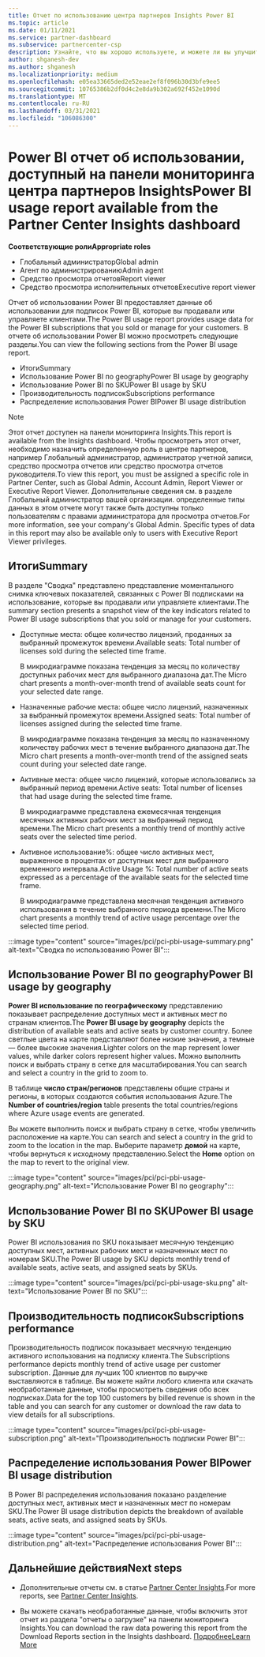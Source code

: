 ```yaml
---
title: Отчет по использованию центра партнеров Insights Power BI
ms.topic: article
ms.date: 01/11/2021
ms.service: partner-dashboard
ms.subservice: partnercenter-csp
description: Узнайте, что вы хорошо используете, и можете ли вы улучшить вопросы использования подписок Power BI, которые вы продаете или управляете клиентами.
author: shganesh-dev
ms.author: shganesh
ms.localizationpriority: medium
ms.openlocfilehash: e05ea33665ded2e52eae2ef8f096b30d3bfe9ee5
ms.sourcegitcommit: 10765386b2df0d4c2e8da9b302a692f452e1090d
ms.translationtype: MT
ms.contentlocale: ru-RU
ms.lasthandoff: 03/31/2021
ms.locfileid: "106086300"
---
```

# <a name="power-bi-usage-report-available-from-the-partner-center-insights-dashboard"></a><span data-ttu-id="3c737-103">Power BI отчет об использовании, доступный на панели мониторинга центра партнеров Insights</span><span class="sxs-lookup"><span data-stu-id="3c737-103">Power BI usage report available from the Partner Center Insights dashboard</span></span>

<span data-ttu-id="3c737-104">**Соответствующие роли**</span><span class="sxs-lookup"><span data-stu-id="3c737-104">**Appropriate roles**</span></span>

- <span data-ttu-id="3c737-105">Глобальный администратор</span><span class="sxs-lookup"><span data-stu-id="3c737-105">Global admin</span></span>
- <span data-ttu-id="3c737-106">Агент по администрированию</span><span class="sxs-lookup"><span data-stu-id="3c737-106">Admin agent</span></span>
- <span data-ttu-id="3c737-107">Средство просмотра отчетов</span><span class="sxs-lookup"><span data-stu-id="3c737-107">Report viewer</span></span>
- <span data-ttu-id="3c737-108">Средство просмотра исполнительных отчетов</span><span class="sxs-lookup"><span data-stu-id="3c737-108">Executive report viewer</span></span>

<span data-ttu-id="3c737-109">Отчет об использовании Power BI предоставляет данные об использовании для подписок Power BI, которые вы продавали или управляете клиентами.</span><span class="sxs-lookup"><span data-stu-id="3c737-109">The Power BI usage report provides usage data for the Power BI subscriptions that you sold or manage for your customers.</span></span> <span data-ttu-id="3c737-110">В отчете об использовании Power BI можно просмотреть следующие разделы.</span><span class="sxs-lookup"><span data-stu-id="3c737-110">You can view the following sections from the Power BI usage report.</span></span>

- <span data-ttu-id="3c737-111">Итоги</span><span class="sxs-lookup"><span data-stu-id="3c737-111">Summary</span></span>
- <span data-ttu-id="3c737-112">Использование Power BI по geography</span><span class="sxs-lookup"><span data-stu-id="3c737-112">Power BI usage by geography</span></span>
- <span data-ttu-id="3c737-113">Использование Power BI по SKU</span><span class="sxs-lookup"><span data-stu-id="3c737-113">Power BI usage by SKU</span></span>
- <span data-ttu-id="3c737-114">Производительность подписок</span><span class="sxs-lookup"><span data-stu-id="3c737-114">Subscriptions performance</span></span>
- <span data-ttu-id="3c737-115">Распределение использования Power BI</span><span class="sxs-lookup"><span data-stu-id="3c737-115">Power BI usage distribution</span></span>

 > [!NOTE]
 > <span data-ttu-id="3c737-116">Этот отчет доступен на панели мониторинга Insights.</span><span class="sxs-lookup"><span data-stu-id="3c737-116">This report is available from the Insights dashboard.</span></span> <span data-ttu-id="3c737-117">Чтобы просмотреть этот отчет, необходимо назначить определенную роль в центре партнеров, например Глобальный администратор, администратор учетной записи, средство просмотра отчетов или средство просмотра отчетов руководителя.</span><span class="sxs-lookup"><span data-stu-id="3c737-117">To view this report, you must be assigned a specific role in Partner Center, such as Global Admin, Account Admin, Report Viewer or Executive Report Viewer.</span></span> <span data-ttu-id="3c737-118">Дополнительные сведения см. в разделе Глобальный администратор вашей организации. определенные типы данных в этом отчете могут также быть доступны только пользователям с правами администратора для просмотра отчетов.</span><span class="sxs-lookup"><span data-stu-id="3c737-118">For more information, see your company's Global Admin. Specific types of data in this report may also be available only to users with Executive Report Viewer privileges.</span></span>

## <a name="summary"></a><span data-ttu-id="3c737-119">Итоги</span><span class="sxs-lookup"><span data-stu-id="3c737-119">Summary</span></span>

<span data-ttu-id="3c737-120">В разделе "Сводка" представлено представление моментального снимка ключевых показателей, связанных с Power BI подписками на использование, которые вы продавали или управляете клиентами.</span><span class="sxs-lookup"><span data-stu-id="3c737-120">The summary section presents a snapshot view of the key indicators related to Power BI usage subscriptions that you sold or manage for your customers.</span></span> 

- <span data-ttu-id="3c737-121">Доступные места: общее количество лицензий, проданных за выбранный промежуток времени.</span><span class="sxs-lookup"><span data-stu-id="3c737-121">Available seats: Total number of licenses sold during the selected time frame.</span></span>

   <span data-ttu-id="3c737-122">В микродиаграмме показана тенденция за месяц по количеству доступных рабочих мест для выбранного диапазона дат.</span><span class="sxs-lookup"><span data-stu-id="3c737-122">The Micro chart presents a month-over-month trend of available seats count for your selected date range.</span></span>

- <span data-ttu-id="3c737-123">Назначенные рабочие места: общее число лицензий, назначенных за выбранный промежуток времени.</span><span class="sxs-lookup"><span data-stu-id="3c737-123">Assigned seats: Total number of licenses assigned during the selected time frame.</span></span>

   <span data-ttu-id="3c737-124">В микродиаграмме показана тенденция за месяц по назначенному количеству рабочих мест в течение выбранного диапазона дат.</span><span class="sxs-lookup"><span data-stu-id="3c737-124">The Micro chart presents a month-over-month trend of the assigned seats count during your selected date range.</span></span>

- <span data-ttu-id="3c737-125">Активные места: общее число лицензий, которые использовались за выбранный период времени.</span><span class="sxs-lookup"><span data-stu-id="3c737-125">Active seats: Total number of licenses that had usage during the selected time frame.</span></span> 

   <span data-ttu-id="3c737-126">В микродиаграмме представлена ежемесячная тенденция месячных активных рабочих мест за выбранный период времени.</span><span class="sxs-lookup"><span data-stu-id="3c737-126">The Micro chart presents a monthly trend of monthly active seats over the selected time period.</span></span>

- <span data-ttu-id="3c737-127">Активное использование%: общее число активных мест, выраженное в процентах от доступных мест для выбранного временного интервала.</span><span class="sxs-lookup"><span data-stu-id="3c737-127">Active Usage %: Total number of active seats expressed as a percentage of the available seats for the selected time frame.</span></span> 

   <span data-ttu-id="3c737-128">В микродиаграмме представлена месячная тенденция активного использования в течение выбранного периода времени.</span><span class="sxs-lookup"><span data-stu-id="3c737-128">The Micro chart presents a monthly trend of active usage percentage over the selected time period.</span></span>

:::image type="content" source="images/pci/pci-pbi-usage-summary.png" alt-text="Сводка по использованию Power BI":::

## <a name="power-bi-usage-by-geography"></a><span data-ttu-id="3c737-130">Использование Power BI по geography</span><span class="sxs-lookup"><span data-stu-id="3c737-130">Power BI usage by geography</span></span>

<span data-ttu-id="3c737-131">**Power BI использование по географическому** представлению показывает распределение доступных мест и активных мест по странам клиентов.</span><span class="sxs-lookup"><span data-stu-id="3c737-131">The **Power BI usage by geography** depicts the distribution of available seats and active seats by customer country.</span></span> <span data-ttu-id="3c737-132">Более светлые цвета на карте представляют более низкие значения, а темные — более высокие значения.</span><span class="sxs-lookup"><span data-stu-id="3c737-132">Lighter colors on the map represent lower values, while darker colors represent higher values.</span></span> <span data-ttu-id="3c737-133">Можно выполнить поиск и выбрать страну в сетке для масштабирования.</span><span class="sxs-lookup"><span data-stu-id="3c737-133">You can search and select a country in the grid to zoom to.</span></span>

<span data-ttu-id="3c737-134">В таблице **число стран/регионов** представлены общие страны и регионы, в которых создаются события использования Azure.</span><span class="sxs-lookup"><span data-stu-id="3c737-134">The **Number of countries/region** table presents the total countries/regions where Azure usage events are generated.</span></span>

<span data-ttu-id="3c737-135">Вы можете выполнить поиск и выбрать страну в сетке, чтобы увеличить расположение на карте.</span><span class="sxs-lookup"><span data-stu-id="3c737-135">You can search and select a country in the grid to zoom to the location in the map.</span></span> <span data-ttu-id="3c737-136">Выберите параметр **домой** на карте, чтобы вернуться к исходному представлению.</span><span class="sxs-lookup"><span data-stu-id="3c737-136">Select the **Home** option on the map to revert to the original view.</span></span>

:::image type="content" source="images/pci/pci-pbi-usage-geography.png" alt-text="Использование Power BI по geography":::

## <a name="power-bi-usage-by-sku"></a><span data-ttu-id="3c737-138">Использование Power BI по SKU</span><span class="sxs-lookup"><span data-stu-id="3c737-138">Power BI usage by SKU</span></span>

<span data-ttu-id="3c737-139">Power BI использования по SKU показывает месячную тенденцию доступных мест, активных рабочих мест и назначенных мест по номерам SKU.</span><span class="sxs-lookup"><span data-stu-id="3c737-139">The Power BI usage by SKU depicts monthly trend of available seats, active seats, and assigned seats by SKUs.</span></span>

:::image type="content" source="images/pci/pci-pbi-usage-sku.png" alt-text="Использование Power BI по SKU":::

## <a name="subscriptions-performance"></a><span data-ttu-id="3c737-141">Производительность подписок</span><span class="sxs-lookup"><span data-stu-id="3c737-141">Subscriptions performance</span></span>

<span data-ttu-id="3c737-142">Производительность подписок показывает месячную тенденцию активного использования на подписку клиента.</span><span class="sxs-lookup"><span data-stu-id="3c737-142">The Subscriptions performance depicts monthly trend of active usage per customer subscription.</span></span> <span data-ttu-id="3c737-143">Данные для лучших 100 клиентов по выручке выставляются в таблице. Вы можете найти любого клиента или скачать необработанные данные, чтобы просмотреть сведения обо всех подписках.</span><span class="sxs-lookup"><span data-stu-id="3c737-143">Data for the top 100 customers by billed revenue is shown in the table and you can search for any customer or download the raw data to view details for all subscriptions.</span></span>

:::image type="content" source="images/pci/pci-pbi-usage-subscription.png" alt-text="Производительность подписки Power BI":::

## <a name="power-bi-usage-distribution"></a><span data-ttu-id="3c737-145">Распределение использования Power BI</span><span class="sxs-lookup"><span data-stu-id="3c737-145">Power BI usage distribution</span></span>

<span data-ttu-id="3c737-146">В Power BI распределения использования показано разделение доступных мест, активных мест и назначенных мест по номерам SKU.</span><span class="sxs-lookup"><span data-stu-id="3c737-146">The Power BI usage distribution depicts the breakdown of available seats, active seats, and assigned seats by SKUs.</span></span>

:::image type="content" source="images/pci/pci-pbi-usage-distribution.png" alt-text="Распределение использования Power BI":::

## <a name="next-steps"></a><span data-ttu-id="3c737-148">Дальнейшие действия</span><span class="sxs-lookup"><span data-stu-id="3c737-148">Next steps</span></span>

- <span data-ttu-id="3c737-149">Дополнительные отчеты см. в статье [Partner Center Insights](partner-center-insights.md).</span><span class="sxs-lookup"><span data-stu-id="3c737-149">For more reports, see [Partner Center Insights](partner-center-insights.md).</span></span>

- <span data-ttu-id="3c737-150">Вы можете скачать необработанные данные, чтобы включить этот отчет из раздела "отчеты о загрузке" на панели мониторинга Insights.</span><span class="sxs-lookup"><span data-stu-id="3c737-150">You can download the raw data powering this report from the Download Reports section in the Insights dashboard.</span></span> [<span data-ttu-id="3c737-151">Подробнее</span><span class="sxs-lookup"><span data-stu-id="3c737-151">Learn More</span></span>](pci-download-reports.md) 
